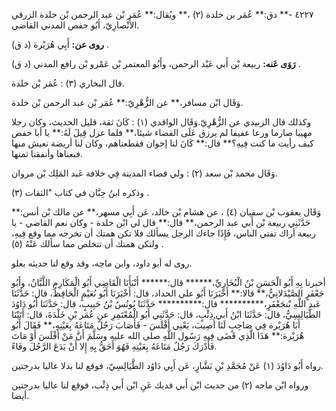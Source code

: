 ٤٢٢٧ -** دق:** عُمَر بن خلدة (٢) ،** ويُقال:** عُمَر بْن عبد الرحمن بْن خلدة الزرقي الأَنْصارِيّ، أَبُو حفص المدني القاضي.

**روى عن:** أَبِي هُرَيْرة (د ق) .

**رَوَى عَنه:** ربيعة بْن أَبي عَبْد الرحمن، وأَبُو المعتمر بْن عَمْرو بْن رافع المدني (د ق) .

قال البخاري (٣) : عُمَر بْن خلدة.

وَقَال ابْن مسافر،** عن الزُّهْرِيّ:** عُمَر بْن عبد الرحمن بْن خلدة.

وكذلك قال الزبيدي عن الزُّهْرِيّ.وَقَال الواقدي (١) : كَانَ ثقة، قليل الحديث، وكان رجلا مهيبا صارما ورعا عفيفا لم يرزق عَلَى القضاء شيئا،** فلما عزل قِيلَ لَهُ:** يا أبا حفص كيف رأيت ما كنت فِيهِ؟** قال:** كَانَ لنا إخوان فقطعناهم، وكان لنا أريضة نعيش منها فبعناها وأنفقنا ثمنها.

وَقَال محمد بْن سعد (٢) : ولي قضاء المدينة فِي خلافة عَبد المَلِك بْن مروان.

وذكره ابنُ حِبَّان في كتاب "الثقات (٣) .

وَقَال يعقوب بْن سفيان (٤) ، عن هشام بْن خالد، عَن أَبِي مسهر،** عن مالك بْن أنس:** حَدَّثَنِي ربيعة بْن أَبي عبد الرحمن،** قال:** قال لي ابْن خلدة - وكان نعم القاضي - يا ربيعة أراك تفتي الناس، فَإِذَا جاءك الرجل يسألك فلا تكن همتك أن تخرجه مما وقع فِيهِ، ولتكن همتك أن تتخلص مما سألك عَنْهُ (٥) .

روى له أبو داود، وابن ماجه، وقد وقع لنا حديثه بعلو.

أخبرنا بِهِ أَبُو الْحَسَنِ بْنُ الْبُخَارِيِّ،****** قال:****** أَنْبَأَنَا الْقَاضِي أَبُو الْمَكَارِمِ اللَّبَّانُ، وأَبُو جَعْفَرٍ الصَّيْدَلانِيُّ،** قالا:** أَخْبَرَنَا أَبُو علي الحداد، قال: أَخْبَرَنَا أَبُو نُعَيْمٍ الْحَافِظُ، قال: حَدَّثَنَا عَبد اللَّهِ بْنجَعْفَرٍ،********** قال:********** حَدَّثَنَا يُونُسُ بْنُ حَبِيبٍ، قال: حَدَّثَنَا أَبُو دَاوُدَ الطَّيَالِسِيُّ، قال: حَدَّثَنَا ابْنُ أَبي ذِئْبٍ، قال: حَدَّثَنِي أَبُو الْمُعْتَمِرِ عن عُمَر بْنِ خَلْدَةَ، قال: أَتَيْنَا أَبَا هُرَيْرة فِي صَاحِبٍ لَنَا أُصِيبَ، يَعْنِي أَفْلَسَ - فَأَصَابَ رَجُلٌ مَتَاعَهُ بِعَيْنِهِ،** فَقَالَ أَبُو هُرَيْرة:** هَذَا الَّذِي قَضَى فِيهِ رَسُول اللَّهِ صلى الله عليه وسَلَّمَ أَنَّ مَنْ أَفْلَسَ أَوْ مَاتَ فَأَدْرَكَ رَجُلٌ مَتَاعَهُ بِعَيْنِهِ فَهُوَ أَحَقُّ بِهِ إِلا أَنْ يَدَعَ الرَّجُلَ وفَاءً.

رواه أَبُو دَاوُدَ (١) عَنْ مُحَمَّدِ بْنِ بَشَّارٍ، عَن أَبِي دَاوُد الطَّيَالِسِيّ، فوقع لنا بدلا عاليا بدرجتين.

ورواه ابْن ماجه (٢) من حديث ابْن أَبي فديك عَنِ ابْن أَبي ذِئْب، فوقع لنا عاليا بدرجتين أيضا.